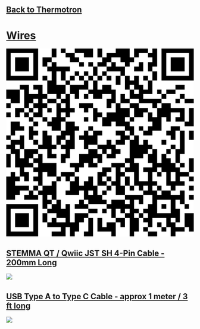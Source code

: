 ## [Back to Thermotron](../)

# [Wires](https://github.com/LafeLabs/thermotron/tree/main/wires)

![](../qrcodes/wires-qrcode.png)

## [STEMMA QT / Qwiic JST SH 4-Pin Cable - 200mm Long](https://www.adafruit.com/product/4401)

[![](https://cdn-shop.adafruit.com/970x728/4401-04.jpg)](https://www.adafruit.com/product/4401)

## [USB Type A to Type C Cable - approx 1 meter / 3 ft long](https://www.adafruit.com/product/4474)

[![](https://cdn-shop.adafruit.com/970x728/4474-02.jpg)](https://www.adafruit.com/product/4474)